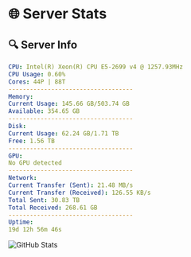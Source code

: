 # 🌐 Server Stats
## 🔍 Server Info
```yaml
CPU: Intel(R) Xeon(R) CPU E5-2699 v4 @ 1257.93MHz
CPU Usage: 0.60%
Cores: 44P | 88T
-----------------------------------
Memory:
Current Usage: 145.66 GB/503.74 GB
Available: 354.65 GB
-----------------------------------
Disk:
Current Usage: 62.24 GB/1.71 TB
Free: 1.56 TB
-----------------------------------
GPU:
No GPU detected
-----------------------------------
Network:
Current Transfer (Sent): 21.48 MB/s
Current Transfer (Received): 126.55 KB/s
Total Sent: 30.83 TB
Total Received: 268.61 GB
-----------------------------------
Uptime:
19d 12h 56m 46s
```
![GitHub Stats](https://img.shields.io/badge/Updated-2025-03-27_10:19:35-blue)
